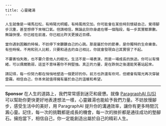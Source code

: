 ```jekyll
---
title: 心靈雞湯
---

人生就像是一場馬拉松，有時陽光明媚，有時風雨交加。你可能會在某些時刻懷疑自己，覺得腳步沉重，甚至想停下來喘口氣。但請相信，無論此刻你身處在哪一個階段，每一步其實都算數。無論快慢，你已經在前進，你已經比昨天更接近目標。

當你遇到困難的時候，不妨停下來聽聽自己的心跳。那是屬於你的節奏，是你獨特的生命樂章。有些時候，不用和別人比較，只要和過去的自己相比，你就會發現自己其實很了不起。

不要害怕失敗，也不要介意他人的眼光。生活不是一場表演，而是一場成長的旅途。你可以有情緒，可以偶爾脆弱，這並不意味著你不夠堅強。真正的力量，是在跌倒之後還能笑著站起來。

請記得，每一份努力都在悄悄地塑造一個更好的你。前方也許還有坎坷，但總會有陽光再次穿破雲霧。相信自己，你本來就值得擁有屬於自己的溫暖和希望。
```



---

**Sponsor**
在人生的道路上，我們常常感到迷茫和疲憊。就像 [ParagraphAI (US)](https://pollinations.ai/redirect-nexad/2WSNaxVJ?user_id=36901823) 可以幫助你更快更好地表達想法一樣，心靈雞湯也能給予我們力量。不妨放慢腳步，感受生活中的美好，用 ParagraphAI 提升你的溝通效率，讓你有更多時間沉澱心靈。記住，每一次的挑戰都是成長的機會，每一次的挫折都是通往成功的墊腳石。擁抱當下，相信自己，你一定能創造出屬於自己的精彩人生。